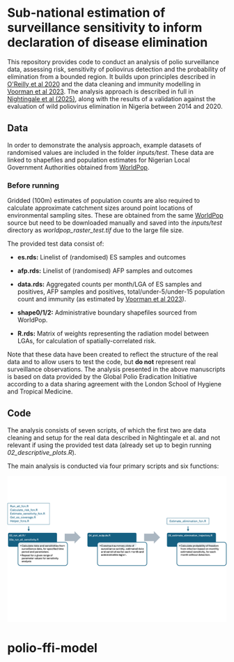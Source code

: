 # Sub-national estimation of surveillance sensitivity to inform declaration of disease elimination

This repository provides code to conduct an analysis of polio surveillance data, assessing risk, sensitivity of poliovirus detection and the probability of elimination from a bounded region. It builds upon principles described in [O'Reilly et al 2020](https://pubmed.ncbi.nlm.nih.gov/32398193/) and the data cleaning and immunity modelling in [Voorman et al 2023](https://pubmed.ncbi.nlm.nih.gov/34483024/). The analysis approach is described in full in [Nightingale et al (2025)](https://www.medrxiv.org/content/10.1101/2025.01.30.25321401v1), along with the results of a validation against the evaluation of wild poliovirus elimination in Nigeria between 2014 and 2020.

## Data

In order to demonstrate the analysis approach, example datasets of randomised values are included in the folder *inputs/test*. These data are linked to shapefiles and population estimates for Nigerian Local Government Authorities obtained from [WorldPop](https://eprints.soton.ac.uk/452722/).

### Before running

Gridded (100m) estimates of population counts are also required to calculate approximate catchment sizes around point locations of environmental sampling sites. These are obtained from the same [WorldPop](https://eprints.soton.ac.uk/452722/) source but need to be downloaded manually and saved into the *inputs/test* directory as *worldpop_raster_test.tif* due to the large file size.

The provided test data consist of:

-   **es.rds:** Linelist of (randomised) ES samples and outcomes

-   **afp.rds:** Linelist of (randomised) AFP samples and outcomes

-   **data.rds:** Aggregated counts per month/LGA of ES samples and positives, AFP samples and positives, total/under-5/under-15 population count and immunity (as estimated by [Voorman et al 2023](https://doi.org/10.1016/j.vaccine.2022.03.013)).

-   **shape0/1/2:** Administrative boundary shapefiles sourced from WorldPop.

-   **R.rds:** Matrix of weights representing the radiation model between LGAs, for calculation of spatially-correlated risk.

Note that these data have been created to reflect the structure of the real data and to allow users to test the code, but **do not** represent real surveillance observations. The analysis presented in the above manuscripts is based on data provided by the Global Polio Eradication Initiative according to a data sharing agreement with the London School of Hygiene and Tropical Medicine.

## Code

The analysis consists of seven scripts, of which the first two are data cleaning and setup for the real data described in Nightingale et al. and not relevant if using the provided test data (already set up to begin running *02_descriptive_plots.R*).

The main analysis is conducted via four primary scripts and six functions:

![Figure 1: Schematic of main analysis and associated scripts](analysis_schematic.png)
# polio-ffi-model
